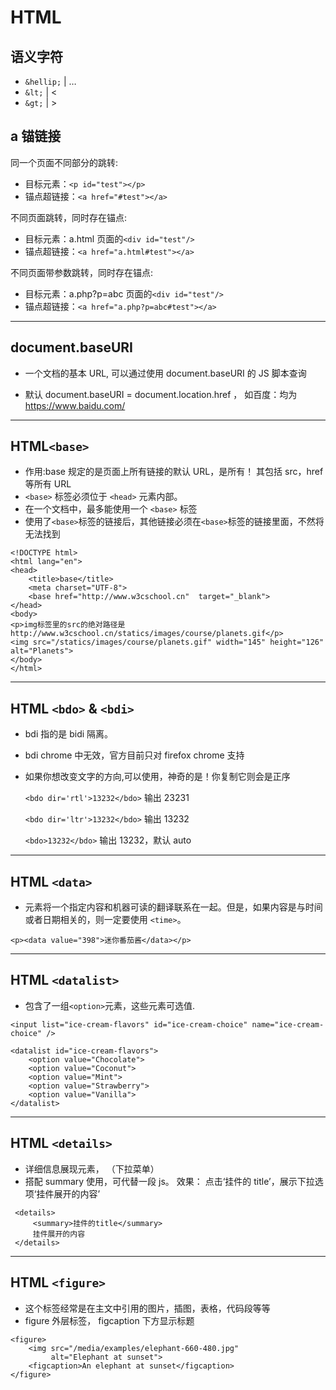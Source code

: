 # HTML

## 语义字符

- `&hellip;` | &hellip;
- `&lt;` | &lt;
- `&gt;` | &gt;

## a 锚链接

同一个页面不同部分的跳转:

- 目标元素：`<p id="test"></p>`
- 锚点超链接：`<a href="#test"></a>`

不同页面跳转，同时存在锚点:

- 目标元素：a.html 页面的`<div id="test"/>`
- 锚点超链接：`<a href="a.html#test"></a>`

不同页面带参数跳转，同时存在锚点:

- 目标元素：a.php?p=abc 页面的`<div id="test"/>`
- 锚点超链接：`<a href="a.php?p=abc#test"></a>`

---

## document.baseURI

- 一个文档的基本 URL, 可以通过使用 document.baseURI 的 JS 脚本查询

- 默认 document.baseURI = document.location.href ， 如百度：均为 https://www.baidu.com/

---

## HTML`<base>`

- 作用:base 规定的是页面上所有链接的默认 URL，是所有！ 其包括 src，href 等所有 URL
- `<base>` 标签必须位于 `<head>` 元素内部。
- 在一个文档中，最多能使用一个 `<base>` 标签
- 使用了`<base>`标签的链接后，其他链接必须在`<base>`标签的链接里面，不然将无法找到

```
<!DOCTYPE html>
<html lang="en">
<head>
    <title>base</title>
    <meta charset="UTF-8">
    <base href="http://www.w3cschool.cn"  target="_blank">
</head>
<body>
<p>img标签里的src的绝对路径是http://www.w3cschool.cn/statics/images/course/planets.gif</p>
<img src="/statics/images/course/planets.gif" width="145" height="126" alt="Planets">
</body>
</html>

```

---

## HTML `<bdo>` & `<bdi>`

- bdi 指的是 bidi 隔离。
- bdi chrome 中无效，官方目前只对 firefox chrome 支持
- 如果你想改变文字的方向,可以使用<bdo>，神奇的是！你复制它则会是正序

  `<bdo dir='rtl'>13232</bdo>` 输出 23231

  `<bdo dir='ltr'>13232</bdo>` 输出 13232

  `<bdo>13232</bdo>` 输出 13232，默认 auto

---

## HTML `<data>`

- 元素将一个指定内容和机器可读的翻译联系在一起。但是，如果内容是与时间或者日期相关的，则一定要使用 `<time>`。

`<p><data value="398">迷你番茄酱</data></p>`

---

## HTML `<datalist>`

- 包含了一组`<option>`元素，这些元素可选值.

```
<input list="ice-cream-flavors" id="ice-cream-choice" name="ice-cream-choice" />

<datalist id="ice-cream-flavors">
    <option value="Chocolate">
    <option value="Coconut">
    <option value="Mint">
    <option value="Strawberry">
    <option value="Vanilla">
</datalist>

```

---

## HTML `<details>`

- 详细信息展现元素， （下拉菜单）
- 搭配 summary 使用，可代替一段 js。 效果： 点击‘挂件的 title’，展示下拉选项‘挂件展开的内容’

```
 <details>
     <summary>挂件的title</summary>
     挂件展开的内容
 </details>
```

---

## HTML `<figure>`

- 这个标签经常是在主文中引用的图片，插图，表格，代码段等等
- figure 外层标签， figcaption 下方显示标题

```
<figure>
    <img src="/media/examples/elephant-660-480.jpg"
         alt="Elephant at sunset">
    <figcaption>An elephant at sunset</figcaption>
</figure>
```
